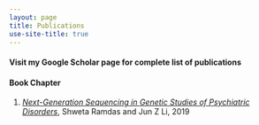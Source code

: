 ```yaml
---
layout: page
title: Publications
use-site-title: true
---
```


#### Visit my Google Scholar page for complete list of publications


#### Book Chapter
1. <a href="https://oxfordmedicine.com/view/10.1093/med/9780190221973.001.0001/med-9780190221973-chapter-15">*Next-Generation Sequencing in Genetic Studies of Psychiatric Disorders*</a>, Shweta Ramdas and Jun Z Li, 2019

